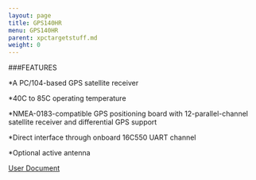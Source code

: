 ```yaml
---
layout: page
title: GPS140HR
menu: GPS140HR
parent: xpctargetstuff.md
weight: 0
---
```


###FEATURES

*A PC/104-based GPS satellite receiver

*40C to 85C operating temperature

*NMEA-0183-compatible GPS positioning board with 12-parallel-channel satellite receiver and differential GPS support

*Direct interface through onboard 16C550 UART channel

*Optional active antenna


[User Document](https://www.rtd.com/NEW_manuals/hardware/utilitymodules/GPS140.pdf)

